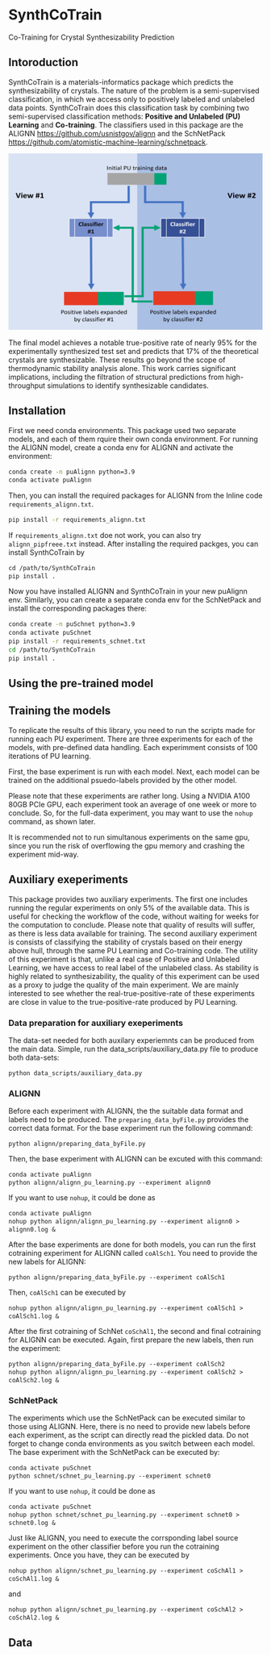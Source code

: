 # SynthCoTrain 
Co-Training for Crystal Synthesizability Prediction
## Intoroduction
SynthCoTrain is a materials-informatics package which predicts the synthesizability of crystals. The nature of the problem is a semi-supervised classification, in which we access only to positively labeled and unlabeled data points. SynthCoTrain does this classification task by combining two semi-supervised classification methods: **Positive and Unlabeled (PU) Learning** and **Co-training**. The classifiers used in this package are the ALIGNN https://github.com/usnistgov/alignn and the SchNetPack https://github.com/atomistic-machine-learning/schnetpack.

<!-- ![cotraining scheme](figures/cotraining_scheme.jpg) -->
<div style="text-align:center">
<img src="figures/cotraining_scheme_new.png" alt="cotraining scheme" width="550" height="350">
</div>

The final model achieves a notable true-positive rate of nearly 95% for the experimentally synthesized test set and predicts that 17% of the theoretical crystals are synthesizable. These results go beyond the scope of thermodynamic stability analysis alone. This work carries significant implications, including the filtration of structural predictions from high-throughput simulations to identify synthesizable candidates.

## Installation
First we need conda environments. This package used two separate models, and each of them rquire their own conda environment. For running the ALIGNN model, create a conda env for ALIGNN and activate the environment:
```bash
conda create -n puAlignn python=3.9
conda activate puAlignn
```
Then, you can install the required packages for ALIGNN from the Inline code `requirements_alignn.txt`.
```bash
pip install -r requirements_alignn.txt
```
If `requirements_alignn.txt` doe not work, you can also try `alignn_pipfreee.txt` instead.
After installing the required packges, you can install SynthCoTrain by
```
cd /path/to/SynthCoTrain
pip install .
```

Now you have installed ALIGNN and SynthCoTrain in your new puAlignn env. Similarly, you can create a separate conda env for the SchNetPack and install the corresponding packages there:
```bash
conda create -n puSchnet python=3.9
conda activate puSchnet
pip install -r requirements_schnet.txt
cd /path/to/SynthCoTrain
pip install .
```



## Using the pre-trained model
## Training the models
To replicate the results of this library, you need to run the scripts made for running each PU experiment. There are three experiments for each of the models, with pre-defined data handling. Each experimment consists of 100 iterations of PU learning.

First, the base experiment is run with each model. Next, each model can be trained on the additional psuedo-labels provided by the other model. 

Please note that these experiments are rather long. Using a NVIDIA A100 80GB PCIe GPU, each experiment took an average of one week or more to conclude. So, for the full-data experiment, you may want to use the `nohup` command, as shown later.

It is recommended not to run simultanous experiments on the same gpu, since you run the risk of overflowing the gpu memory and crashing the experiment mid-way.
## Auxiliary exeperiments
This package provides two auxiliary experiments. The first one includes running the regular experiments on only 5% of the available data. This is useful for checking the workflow of the code, without waiting for weeks for the computation to conclude. Please note that quality of results will suffer, as there is less data available for training.
The second auxiliary experiment is consists of classifying the stability of crystals based on their energy above hull, through the same PU Learning and Co-training code. The utility of this experiment is that, unlike a real case of Positive and Unlabeled Learning, we have access to real label of the unlabeled class. As stability is highly related to synthesizability, the quality of this experiment can be used as a proxy to judge the quality of the main experiment. We are mainly interested to see whether the real-true-positive-rate of these experiments are close in value to the true-positive-rate produced by PU Learning.
### Data preparation for auxiliary exeperiments
The data-set needed for both auxilary experiemnts can be produced from the main data. Simple, run the data_scripts/auxiliary_data.py file to produce both data-sets:
```
python data_scripts/auxiliary_data.py
```
### ALIGNN
Before each experiment with ALIGNN, the the suitable data format and labels need to be produced. The `preparing_data_byFile.py` provides the correct data format. For the base experiment run the following command:
```
python alignn/preparing_data_byFile.py
```
Then, the base experiment with ALIGNN can be excuted with this command:
```
conda activate puAlignn
python alignn/alignn_pu_learning.py --experiment alignn0
```
If you want to use `nohup`, it could be done as
```
conda activate puAlignn
nohup python alignn/alignn_pu_learning.py --experiment alignn0 > alignn0.log &
```
After the base experiments are done for both models, you can run the first cotraining experiment for ALIGNN called `coAlSch1`. You need to provide the new labels for ALIGNN:
```
python alignn/preparing_data_byFile.py --experiment coAlSch1
```
Then, `coAlSch1` can be executed by
```
nohup python alignn/alignn_pu_learning.py --experiment coAlSch1 > coAlSch1.log &
```
After the first cotraining of SchNet `coSchAl1`, the second and final cotraining for ALIGNN can be executed. Again, first prepare the new labels, then run the experiment:
```
python alignn/preparing_data_byFile.py --experiment coAlSch2
nohup python alignn/alignn_pu_learning.py --experiment coAlSch2 > coAlSch2.log &
```
### SchNetPack
The experiments which use the SchNetPack can be executed similar to those using ALIGNN. Here, there is no need to provide new labels before each experiment, as the script can directly read the pickled data. Do not forget to change conda environments as you switch between each model.
The base experiment with the SchNetPack can be executed by:
```
conda activate puSchnet
python schnet/schnet_pu_learning.py --experiment schnet0
```
If you want to use `nohup`, it could be done as
```
conda activate puSchnet
nohup python schnet/schnet_pu_learning.py --experiment schnet0 > schnet0.log &
```
Just like ALIGNN, you need to execute the corrsponding label source experiment on the other classifier before you run the cotraining experiments. Once you have, they can be executed by

```
nohup python alignn/schnet_pu_learning.py --experiment coSchAl1 > coSchAl1.log &
```
and
```
nohup python alignn/schnet_pu_learning.py --experiment coSchAl2 > coSchAl2.log &
```

## Data


